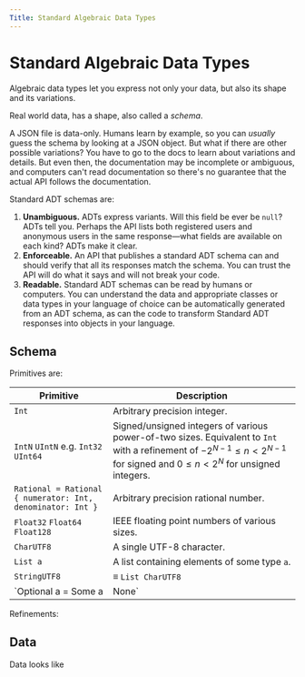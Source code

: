 ```yaml
---
Title: Standard Algebraic Data Types
---
```


# Standard Algebraic Data Types

Algebraic data types let you express not only your data, but also its shape and its variations.

Real world data, has a shape, also called a _schema_.

A JSON file is data-only. Humans learn by example, so you can _usually_ guess the schema by looking at a JSON object. But what if there are other possible variations? You have to go to the docs to learn about variations and details. But even then, the documentation may be incomplete or ambiguous, and computers can't read documentation so there's no guarantee that the actual API follows the documentation.

Standard ADT schemas are:

1. **Unambiguous.** ADTs express variants. Will this field be ever be `null`? ADTs tell you. Perhaps the API  lists both registered users and anonymous users in the same response—what fields are available on each kind?  ADTs make it clear.
2. **Enforceable.** An API that publishes a standard ADT schema can and should verify that all its responses match the schema. You can trust the API will do what it says and will not break your code.
3. **Readable.** Standard ADT schemas can be read by humans or computers. You can understand the data and appropriate classes or data types in your language of choice can be automatically generated from an ADT schema, as can the code to transform Standard ADT responses into objects in your language.

## Schema

Primitives are:

| Primitive                                                  | Description                                                  |
| ---------------------------------------------------------- | ------------------------------------------------------------ |
| `Int`                                                      | Arbitrary precision integer.                                 |
| `IntN` `UIntN` e.g. `Int32` `UInt64`                       | Signed/unsigned integers of various power-of-two sizes. Equivalent to `Int` with a refinement of $-2^{N-1} \le n < 2^{N-1}$ for signed and $0 \le n < 2^N$ for unsigned integers. |
| `Rational = Rational { numerator: Int, denominator: Int }` | Arbitrary precision rational number.                         |
| `Float32` `Float64` `Float128`                             | IEEE floating point numbers of various sizes.                |
| `CharUTF8`                                                 | A single UTF-8 character.                                    |
| `List a`                                                   | A list containing elements of some type `a`.                 |
| `StringUTF8`                                               | $\equiv$ `List CharUTF8`                                     |
| `Optional a = Some a | None`                               | Optionally contains a value of some type `a`, or no value. In other words, this field may be `null`. |

Refinements:

## Data

Data looks like